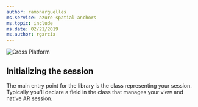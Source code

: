 ```yaml
---
author: ramonarguelles
ms.service: azure-spatial-anchors
ms.topic: include
ms.date: 02/21/2019
ms.author: rgarcia
---
```

![Cross Platform](./media/spatial-anchors-azure-concepts/place-anchor.gif)

## Initializing the session

The main entry point for the library is the class representing your session. Typically you'll declare a field in the class that manages your view and native AR session.
